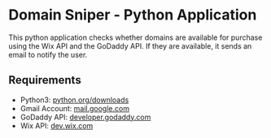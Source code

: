 # Domain Sniper - Python Application
This python application checks whether domains are available for purchase using the Wix API and the GoDaddy API. If they are available, it sends an email to notify the user.

## Requirements
- Python3: [python.org/downloads](https://www.python.org/downloads/)
- Gmail Account: [mail.google.com](https://mail.google.com/)
- GoDaddy API: [developer.godaddy.com](https://developer.godaddy.com/)
- Wix API: [dev.wix.com](https://dev.wix.com/api/rest/getting-started)

